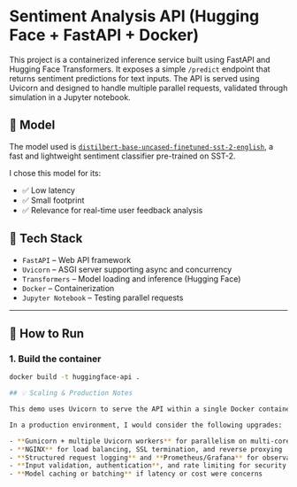 # Sentiment Analysis API (Hugging Face + FastAPI + Docker)

This project is a containerized inference service built using FastAPI and Hugging Face Transformers. It exposes a simple `/predict` endpoint that returns sentiment predictions for text inputs. The API is served using Uvicorn and designed to handle multiple parallel requests, validated through simulation in a Jupyter notebook.

## 🧠 Model

The model used is [`distilbert-base-uncased-finetuned-sst-2-english`](https://huggingface.co/distilbert-base-uncased-finetuned-sst-2-english), a fast and lightweight sentiment classifier pre-trained on SST-2.

I chose this model for its:
- ✅ Low latency
- ✅ Small footprint
- ✅ Relevance for real-time user feedback analysis

## 🧰 Tech Stack

- `FastAPI` – Web API framework
- `Uvicorn` – ASGI server supporting async and concurrency
- `Transformers` – Model loading and inference (Hugging Face)
- `Docker` – Containerization
- `Jupyter Notebook` – Testing parallel requests

---

## 🚀 How to Run

### 1. Build the container

```bash
docker build -t huggingface-api .

## 💡 Scaling & Production Notes

This demo uses Uvicorn to serve the API within a single Docker container — enough to support concurrent requests for this task.  

In a production environment, I would consider the following upgrades:

- **Gunicorn + multiple Uvicorn workers** for parallelism on multi-core systems
- **NGINX** for load balancing, SSL termination, and reverse proxying
- **Structured request logging** and **Prometheus/Grafana** for observability
- **Input validation, authentication**, and rate limiting for security
- **Model caching or batching** if latency or cost were concerns
